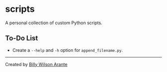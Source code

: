 # scripts

A personal collection of custom Python scripts.

## To-Do List

- Create a `--help` and `-h` option for `append_filename.py`.

---

Created by [Billy Wilson Arante](https://arantebw.github.io/)
